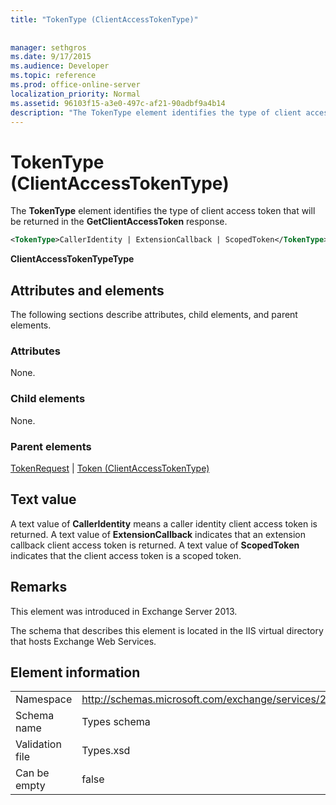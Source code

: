 ```yaml
---
title: "TokenType (ClientAccessTokenType)"
 
 
manager: sethgros
ms.date: 9/17/2015
ms.audience: Developer
ms.topic: reference
ms.prod: office-online-server
localization_priority: Normal
ms.assetid: 96103f15-a3e0-497c-af21-90adbf9a4b14
description: "The TokenType element identifies the type of client access token that will be returned in the GetClientAccessToken response."
---
```


# TokenType (ClientAccessTokenType)

The **TokenType** element identifies the type of client access token that will be returned in the **GetClientAccessToken** response. 
  
```XML
<TokenType>CallerIdentity | ExtensionCallback | ScopedToken</TokenType>
```

 **ClientAccessTokenTypeType**
## Attributes and elements

The following sections describe attributes, child elements, and parent elements.
  
### Attributes

None.
  
### Child elements

None.
  
### Parent elements

[TokenRequest](tokenrequest.md) | [Token (ClientAccessTokenType)](token-clientaccesstokentype.md)
  
## Text value

A text value of **CallerIdentity** means a caller identity client access token is returned. A text value of **ExtensionCallback** indicates that an extension callback client access token is returned. A text value of **ScopedToken** indicates that the client access token is a scoped token. 
  
## Remarks

This element was introduced in Exchange Server 2013.
  
The schema that describes this element is located in the IIS virtual directory that hosts Exchange Web Services.
  
## Element information

|||
|:-----|:-----|
|Namespace  <br/> |http://schemas.microsoft.com/exchange/services/2006/types  <br/> |
|Schema name  <br/> |Types schema  <br/> |
|Validation file  <br/> |Types.xsd  <br/> |
|Can be empty  <br/> |false  <br/> |
   

